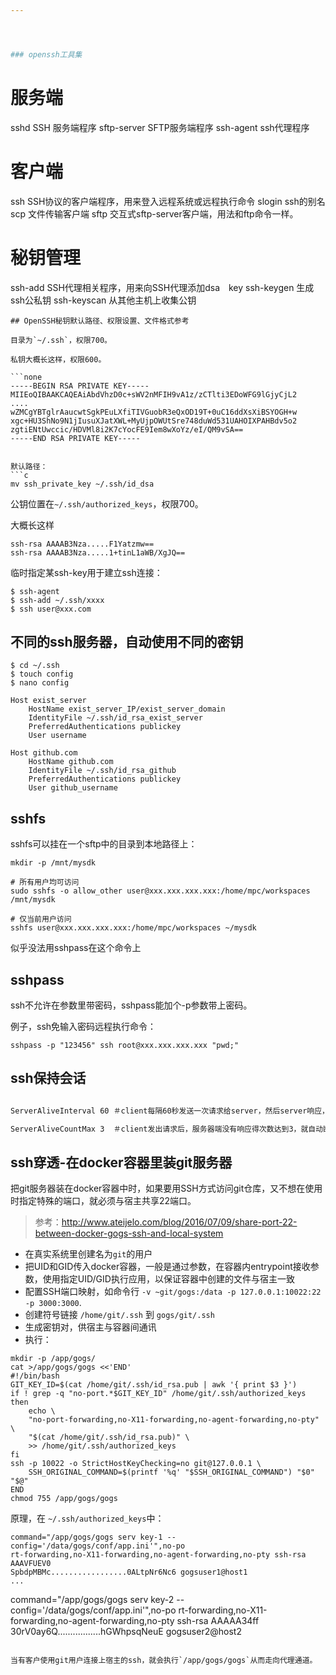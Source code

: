 ```yaml
---




### openssh工具集

```
# 服务端
sshd            SSH 服务端程序
sftp-server     SFTP服务端程序
ssh-agent       ssh代理程序

# 客户端
ssh             SSH协议的客户端程序，用来登入远程系统或远程执行命令
slogin          ssh的别名
scp             文件传输客户端
sftp            交互式sftp-server客户端，用法和ftp命令一样。

# 秘钥管理
ssh-add         SSH代理相关程序，用来向SSH代理添加dsa　key
ssh-keygen      生成ssh公私钥
ssh-keyscan     从其他主机上收集公钥
```
## OpenSSH秘钥默认路径、权限设置、文件格式参考

目录为`~/.ssh`，权限700。

私钥大概长这样，权限600。

```none
-----BEGIN RSA PRIVATE KEY-----
MIIEoQIBAAKCAQEAiAbdVhzD0c+sWV2nMFIH9vA1z/zCTlti3EDoWFG9lGjyCjL2
....
wZMCgYBTglrAaucwtSgkPEuLXfiTIVGuobR3eQxOD19T+0uC16ddXsXiBSYOGH+w
xgc+HU3ShNo9N1jIusuXJatXWL+MyUjpOWUtSre748duWd531UAHOIXPAHBdv5o2
zgtiENtUwccic/HDVMl8i2K7cYocFE9Iem8wXoYz/eI/QM9vSA==
-----END RSA PRIVATE KEY-----
```

```

默认路径：
​```c
mv ssh_private_key ~/.ssh/id_dsa
```

公钥位置在`~/.ssh/authorized_keys`，权限700。

大概长这样
```none
ssh-rsa AAAAB3Nza.....F1Yatzmw==
ssh-rsa AAAAB3Nza.....1+tinL1aWB/XgJQ==
```

临时指定某ssh-key用于建立ssh连接：

```
$ ssh-agent
$ ssh-add ~/.ssh/xxxx
$ ssh user@xxx.com
```



## 不同的ssh服务器，自动使用不同的密钥

```
$ cd ~/.ssh
$ touch config
$ nano config
```

```
Host exist_server
    HostName exist_server_IP/exist_server_domain
    IdentityFile ~/.ssh/id_rsa_exist_server
    PreferredAuthentications publickey
    User username

Host github.com
    HostName github.com
    IdentityFile ~/.ssh/id_rsa_github
    PreferredAuthentications publickey
    User github_username
```



## sshfs

sshfs可以挂在一个sftp中的目录到本地路径上：

```
mkdir -p /mnt/mysdk

# 所有用户均可访问
sudo sshfs -o allow_other user@xxx.xxx.xxx.xxx:/home/mpc/workspaces /mnt/mysdk

# 仅当前用户访问
sshfs user@xxx.xxx.xxx.xxx:/home/mpc/workspaces ~/mysdk
```

似乎没法用sshpass在这个命令上



## sshpass

ssh不允许在参数里带密码，sshpass能加个-p参数带上密码。

例子，ssh免输入密码远程执行命令：
```
sshpass -p "123456" ssh root@xxx.xxx.xxx.xxx "pwd;"
```

## ssh保持会话

```bash

ServerAliveInterval 60 ＃client每隔60秒发送一次请求给server，然后server响应，从而保持连接

ServerAliveCountMax 3  ＃client发出请求后，服务器端没有响应得次数达到3，就自动断开连接，正常情况下，server不会不响应
```



## ssh穿透-在docker容器里装git服务器

把git服务器装在docker容器中时，如果要用SSH方式访问git仓库，又不想在使用时指定特殊的端口，就必须与宿主共享22端口。

> 参考：http://www.ateijelo.com/blog/2016/07/09/share-port-22-between-docker-gogs-ssh-and-local-system

- 在真实系统里创建名为`git`的用户
- 把UID和GID传入docker容器，一般是通过参数，在容器内entrypoint接收参数，使用指定UID/GID执行应用，以保证容器中创建的文件与宿主一致
- 配置SSH端口映射，如命令行 `-v ~git/gogs:/data -p 127.0.0.1:10022:22 -p 3000:3000`.
- 创建符号链接 `/home/git/.ssh` 到 `gogs/git/.ssh`
- 生成密钥对，供宿主与容器间通讯
- 执行：

```
mkdir -p /app/gogs/
cat >/app/gogs/gogs <<'END'
#!/bin/bash
GIT_KEY_ID=$(cat /home/git/.ssh/id_rsa.pub | awk '{ print $3 }')
if ! grep -q "no-port.*$GIT_KEY_ID" /home/git/.ssh/authorized_keys
then
    echo \
    "no-port-forwarding,no-X11-forwarding,no-agent-forwarding,no-pty" \
    "$(cat /home/git/.ssh/id_rsa.pub)" \
    >> /home/git/.ssh/authorized_keys
fi
ssh -p 10022 -o StrictHostKeyChecking=no git@127.0.0.1 \
    SSH_ORIGINAL_COMMAND=$(printf '%q' "$SSH_ORIGINAL_COMMAND") "$0" "$@"
END
chmod 755 /app/gogs/gogs
```



原理，在 `~/.ssh/authorized_keys`中：

```
command="/app/gogs/gogs serv key-1 --config='/data/gogs/conf/app.ini'",no-po
rt-forwarding,no-X11-forwarding,no-agent-forwarding,no-pty ssh-rsa AAAVFUEV0
SpbdpMBMc.................0ALtpNr6Nc6 gogsuser1@host1
...
```

command="/app/gogs/gogs serv key-2 --config='/data/gogs/conf/app.ini'",no-po
rt-forwarding,no-X11-forwarding,no-agent-forwarding,no-pty ssh-rsa AAAAA34ff
30rV0ay6Q.................hGWhpsqNeuE gogsuser2@host2
```

当有客户使用git用户连接上宿主的ssh，就会执行`/app/gogs/gogs`从而走向代理通道。